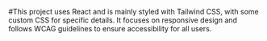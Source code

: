#This project uses React and is mainly styled with Tailwind CSS, with some custom CSS for specific details. It focuses on responsive design and follows WCAG guidelines to ensure accessibility for all users.